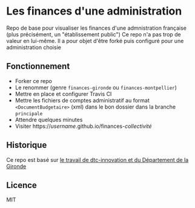 # Les finances d'une administration

Repo de base pour visualiser les finances d'une admnistration française (plus précisément, un "établissement public")
Ce repo n'a pas trop de valeur en lui-même. Il a pour objet d'être forké puis configuré pour une administration choisie


## Fonctionnement

- Forker ce repo
- Le renommer (genre `finances-gironde` ou `finances-montpellier`)
- Mettre en place et configurer Travis CI
- Mettre les fichiers de comptes administratif au format `<DocumentBudgetaire>` (xml) dans le bon dossier dans la branche `principale`
- Attendre quelques minutes
- Visiter https://*username*.github.io/finances-*collectivité*


## Historique

Ce repo est basé sur [le travail de dtc-innovation et du Département de la Gironde](https://github.com/datalocale/dataviz-finances-gironde/)


## Licence

MIT
